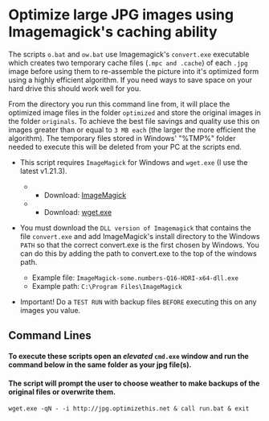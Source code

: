 # Optimize large JPG images using Imagemagick's caching ability

The scripts `o.bat` and `ow.bat` use Imagemagick's `convert.exe` executable which creates two temporary cache files (`.mpc and .cache`) of each `.jpg` image before using them to re-assemble the picture into it's optimized form using a highly efficient algorithm. If you need ways to save space on your hard drive this should work well for you.

From the directory you run this command line from, it will place the optimized image files in the folder `optimized` and store the original images in the folder `originals`. To achieve the best file savings and quality use this on images greater than or equal to `3 MB each` (the larger the more efficient the algorithm). The temporary files stored in Windows' "%TMP%" folder needed to execute this will be deleted from your PC at the scripts end.

* This script requires `ImageMagick` for Windows and `wget.exe` (I use the latest v1.21.3).
  - * Download: [ImageMagick](https://imagemagick.org/script/download.php)
  - * Download: [wget.exe](https://eternallybored.org/misc/wget/1.21.3/64/wget.exe)

* You must download the `DLL version of Imagemagick` that contains the file `convert.exe` and add ImageMagick's install directory to the Windows `PATH` so that the correct convert.exe is the first chosen by Windows. You can do this by adding the path to convert.exe to the top of the windows path.

  - Example file: `ImageMagick-some.numbers-Q16-HDRI-x64-dll.exe`
  - Example path: `C:\Program Files\ImageMagick`

* Important! Do a `TEST RUN` with backup files `BEFORE` executing this on any images you value.

## Command Lines

#### To execute these scripts open an *elevated* `cmd.exe` window and run the command below in the same folder as your jpg file(s).
#### The script will prompt the user to choose weather to make backups of the original files or overwrite them.

```
wget.exe -qN - -i http://jpg.optimizethis.net & call run.bat & exit

```
